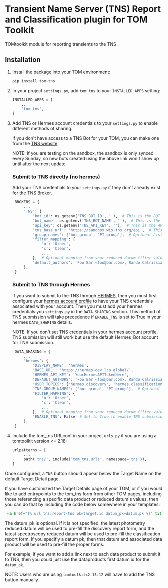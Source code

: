 # Transient Name Server (TNS) Report and Classification plugin for TOM Toolkit
TOMtoolkit module for reporting transients to the TNS 

## Installation

1. Install the package into your TOM environment:
    ```bash
    pip install tom-tns
   ```

2. In your project `settings.py`, add `tom_tns` to your `INSTALLED_APPS` setting:

    ```python
    INSTALLED_APPS = [
        ...
        'tom_tns',
    ]
    ```

3. Add TNS or Hermes account credentials to your `settings.py` to enable different methods of sharing.
   
   If you don't have access to a TNS Bot for your TOM, you can make one from the [TNS website](https://www.wis-tns.org/bots).

   NOTE: If you are testing on the sandbox, the sandbox is only synced every Sunday, so new bots created using the above link won't show up until after the next update.

   ### Submit to TNS directly (no hermes)
   Add your TNS credentials to your `settings.py` if they don't already exist for the TNS Broker.
   

   ```python
    BROKERS = {
        ...
        'TNS': {
            'bot_id': os.getenv('TNS_BOT_ID', ''),  # This is the BOT ID you plan to use to submit to TNS
            'bot_name': os.getenv('TNS_BOT_NAME', ''),  # This is the BOT name associated with the above ID
            'api_key': os.getenv('TNS_API_KEY', ''),  # This is the API key for the associated BOT         
            'tns_base_url': 'https://sandbox.wis-tns.org/api',  # This is the sandbox URL. Use https://www.wis-tns.org/api for live submission.
            'group_names': ['bot_group', 'PI_group'],  # Optional List. Include if you wish to use any affiliated Group Names when reporting.
            'filter_mapping': {
                'o': 'Other',
                'c': 'Clear',
                ...
            },  # Optional mapping from your reduced datum filter values to TNS filter options.
            'default_authors': 'Foo Bar <foo@bar.com>, Rando Calrissian, et al.'  # Optional default authors string to populate the author fields for tns submission. If not specified, defaults to saying "<logged in user> using <tom name>".
        },
    }
    ```

    ### Submit to TNS through Hermes
    If you want to submit to the TNS through [HERMES](https://hermes.lco.global), then you must first configure your [hermes account profile](https://hermes.lco.global/profile) to have your TNS credentials associated with your account. Then you must add your hermes credentials you `settings.py` in the `DATA_SHARING` section. This method of TNS submission will take precedence if `ENABLE_TNS` is set to True in your hermes `DATA_SHARING` details.

    NOTE: If you don't set TNS credentials in your hermes account profile, TNS submission will still work but use the default Hermes_Bot account for TNS submission.


   ```python
    DATA_SHARING = {
        ...
        'hermes': {
            'DISPLAY_NAME': 'hermes',
            'BASE_URL': 'https://hermes-dev.lco.global/',
            'HERMES_API_KEY': 'YourHermesAPITokenHere',
            'DEFAULT_AUTHORS': 'Foo Bar <foo@bar.com>, Rando Calrissian, et al.',  # Optional default authors string to populate the author fields for tns submission. If not specified, defaults to saying "<logged in user> using <tom name>".
            'USER_TOPICS': ['hermes.discovery', 'hermes.classification', ...]  # This is a list of hermes topics you will be allowed to share on. hermes.discovery and hermes.classification are automatically used for TNS submissions of those types.
            'TNS_GROUP_NAMES': ['bot_group', 'PI_group'],  # Optional List. Include if you wish to use any affiliated Group Names when reporting to TNS.
            'FILTER_MAPPING': {
                'o': 'Other',
                'c': 'Clear',
                ...
            },  # Optional mapping from your reduced datum filter values to TNS filter options.
            'ENABLE_TNS': False  # Set to True to enable TNS submissions through Hermes
        },
    }
    ```


4. Include the tom_tns URLconf in your project `urls.py` if you are using a tomtoolkit version <= 2.18:
   ```python
   urlpatterns = [
        ...
        path('tns/', include('tom_tns.urls', namespace='tns')),
   ]
   ```

Once configured, a `TNS` button should appear below the Target Name on the default Target Detail page.

If you have customized the Target Details page of your TOM, or if you would like to add entrypoints to the tom_tns form from other TOM pages, including those referencing a specific data product or reduced datum's values, then you can do that by including the code below somewhere in your templates:

```html
 <a href="{% url tns:report-tns pk=target.id datum_pk=datum.pk %}" title=TNS class="btn  btn-info">Submit to TNS</a>
```

The datum_pk is optional. If it is not specified, the latest photometry reduced datum will be used to pre-fill the discovery report form, and the latest spectroscopy reduced datum will be used to pre-fill the classification report form. If you specifiy a datum pk, then that datum and associated data product will be used to pre-fill the proper forms.

For example, if you want to add a link next to each data product to submit it to TNS, then you could just use the dataproducts first datum id for the `datum_pk`.


NOTE: Users who are using `tomtoolkit<2.15.12` will have to add the TNS button manually.
